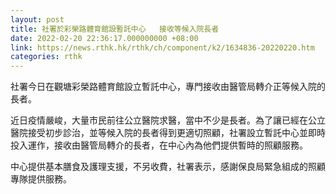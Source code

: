 ```yaml
---
layout: post
title: 社署於彩榮路體育館設暫託中心   接收等候入院長者
date: 2022-02-20 22:36:17.000000000 +08:00
link: https://news.rthk.hk/rthk/ch/component/k2/1634836-20220220.htm
categories: rthk
---
```


社署今日在觀塘彩榮路體育館設立暫託中心，專門接收由醫管局轉介正等候入院的長者。

近日疫情嚴峻，大量市民前往公立醫院求醫，當中不少是長者。為了讓已經在公立醫院接受初步診治，並等候入院的長者得到更適切照顧，社署設立暫託中心並即時投入運作，接收由醫管局轉介的長者，在中心內為他們提供暫時的照顧服務。

中心提供基本膳食及護理支援，不另收費，社署表示，感謝保良局緊急組成的照顧專隊提供服務。
